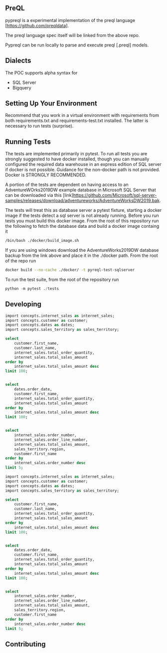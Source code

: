 ## PreQL

pypreql is a experimental implementation of the preql language [https://github.com/preqldata].

The preql language spec itself will be linked from the above repo. 

Pypreql can be run locally to parse and execute preql [.preql] models. 

## Dialects

The POC supports alpha syntax for

- SQL Server
- Bigquery

## Setting Up Your Environment

Recommend that you work in a virtual environment with requirements from both requirements.txt and requirements-test.txt installed. The latter is necessary to run
tests (surprise). 

## Running Tests

The tests are implemented primarily in pytest. To run all tests you are strongly suggested to have docker installed, though you can manually configured the required
data warehouse in an express edition of SQL server if docker is not possible. Guidance for the non-docker path is not provided. Docker is
STRONGLY RECOMMENDED.

A portion of the tests are dependent on having access to an AdventureWOrks2019DW example database
in Microsoft SQL Server that can be downloaded via this [link]https://github.com/Microsoft/sql-server-samples/releases/download/adventureworks/AdventureWorksDW2019.bak.

The tests will treat this as database server a pytest fixture, starting a docker image if the tests detect a sql server is not already running. Before
you run tests you must build this docker image. From the root of this repository run the following to fetch the database data and build a docker image
containg it

```bash
/bin/bash ./docker/build_image.sh
```

If you are using windows download the AdventureWorks2019DW database backup from the link above and place it in the ./docker path.
From the root of the repo run
```bash
docker build --no-cache ./docker/ -t pyreql-test-sqlserver
```

To run the test suite, from the root of the repository run

```python
python -m pytest ./tests
```

## Developing

```sql
import concepts.internet_sales as internet_sales;
import concepts.customer as customer;
import concepts.dates as dates;
import concepts.sales_territory as sales_territory;

select
    customer.first_name,
    customer.last_name,
    internet_sales.total_order_quantity,
    internet_sales.total_sales_amount
order by
    internet_sales.total_sales_amount desc
limit 100;


select
    dates.order_date,
    customer.first_name,
    internet_sales.total_order_quantity,
    internet_sales.total_sales_amount
order by
    internet_sales.total_sales_amount desc
limit 100;


select
    internet_sales.order_number,
    internet_sales.order_line_number,
    internet_sales.total_sales_amount,
    sales_territory.region,
    customer.first_name
order by
    internet_sales.order_number desc
limit 5;


```

```sql
import concepts.internet_sales as internet_sales;
import concepts.customer as customer;
import concepts.dates as dates;
import concepts.sales_territory as sales_territory;

select
    customer.first_name,
    customer.last_name,
    internet_sales.total_order_quantity,
    internet_sales.total_sales_amount
order by
    internet_sales.total_sales_amount desc
limit 100;


select
    dates.order_date,
    customer.first_name,
    internet_sales.total_order_quantity,
    internet_sales.total_sales_amount
order by
    internet_sales.total_sales_amount desc
limit 100;


select
    internet_sales.order_number,
    internet_sales.order_line_number,
    internet_sales.total_sales_amount,
    sales_territory.region,
    customer.first_name
order by
    internet_sales.order_number desc
limit 5;


```


## Contributing